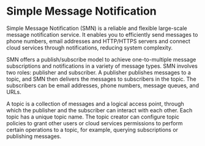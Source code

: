 # Simple Message Notification<a name="en-us_topic_0043394877"></a>

Simple Message Notification \(SMN\) is a reliable and flexible large-scale message notification service. It enables you to efficiently send messages to phone numbers, email addresses and HTTP/HTTPS servers and connect cloud services through notifications, reducing system complexity.

SMN offers a publish/subscribe model to achieve one-to-multiple message subscriptions and notifications in a variety of message types. SMN involves two roles: publisher and subscriber. A publisher publishes messages to a topic, and SMN then delivers the messages to subscribers in the topic. The subscribers can be email addresses, phone numbers, message queues, and URLs.

A topic is a collection of messages and a logical access point, through which the publisher and the subscriber can interact with each other. Each topic has a unique topic name. The topic creator can configure topic policies to grant other users or cloud services permissions to perform certain operations to a topic, for example, querying subscriptions or publishing messages.

